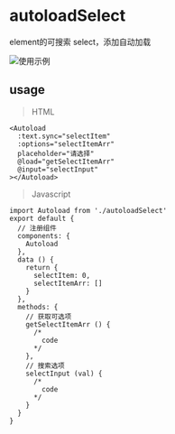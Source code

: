 # autoloadSelect
element的可搜索 select，添加自动加载

![使用示例]('raw.githubusercontent.com/kelrvins/autoloadSelect/master/autoload.gif')
## usage
> HTML
```
<Autoload 
  :text.sync="selectItem" 
  :options="selectItemArr" 
  placeholder="请选择"
  @load="getSelectItemArr"
  @input="selectInput"
></Autoload>
```
> Javascript
```
import Autoload from './autoloadSelect'
export default {
  // 注册组件
  components: {
    Autoload
  },
  data () {
    return {
      selectItem: 0,
      selectItemArr: []
    }
  },
  methods: {
    // 获取可选项
    getSelectItemArr () {
      /*
        code
      */
    },
    // 搜索选项
    selectInput (val) {
      /*
        code
      */
    }
  }
}
```